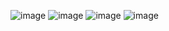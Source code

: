 ![image](https://github.com/rupesh-sunuwar/Web_LogAnalyzer/assets/85309147/1d35138e-d816-49ea-8165-e4d4b6b7af69)
![image](https://github.com/rupesh-sunuwar/Web_LogAnalyzer/assets/85309147/9f7c5d64-67e7-43be-a239-9d452a22b31b)
![image](https://github.com/rupesh-sunuwar/Web_LogAnalyzer/assets/85309147/3bcf5c9e-b3a6-4389-ade7-1b701564cac9)
![image](https://github.com/rupesh-sunuwar/Web_LogAnalyzer/assets/85309147/7edd2302-c7a2-4e27-a6ea-4fff3ec30946)



